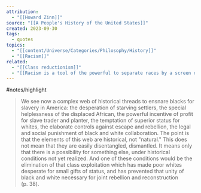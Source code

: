 ```yaml
---
attribution:
  - "[[Howard Zinn]]"
source: "[[A People's History of the United States]]"
created: 2023-09-30
tags:
  - quotes
topics:
  - "[[content/Universe/Categories/Philosophy/History]]"
  - "[[Racism]]"
related:
  - "[[Class reductionism]]"
  - "[[Racism is a tool of the powerful to separate races by a screen of racial contempt]]"
---
```

#notes/highlight 

>We see now a complex web of historical threads to ensnare blacks for slavery in America: the desperation of starving settlers, the special helplessness of the displaced African, the powerful incentive of profit for slave trader and planter, the temptation of superior status for whites, the elaborate controls against escape and rebellion, the legal and social punishment of black and white collaboration.  The point is that the elements of this web are historical, not "natural." This does not mean that they are easily disentangled, dismantled. It means only that there is a possibility for something else, under historical conditions not yet realized. And one of these conditions would be the elimination of that class exploitation which has made poor whites desperate for small gifts of status, and has prevented that unity of black and white necessary for joint rebellion and reconstruction (p. 38).
